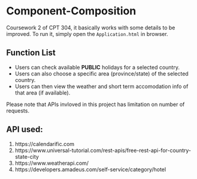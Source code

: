 <h1>Component-Composition</h1>

<p>
  Coursework 2 of CPT 304, it basically works with some details to be improved. To run it, simply open the <code>Application.html</code> in browser.
</p>


<h2>Function List</h2>

<ul>
  <li>
    Users can check available <strong>PUBLIC</strong> holidays for a selected country.
  </li>
  <li>
    Users can also choose a specific area (province/state) of the selected country.
  </li>
  <li>
    Users can then view the weather and short term accomodation info of that area (if available).  
  </li>
</ul>

<p>Please note that APIs invloved in this project has limitation on number of requests.</p>

<h2>API used:</h2>

<ol>
  <li>
    https://calendarific.com
  </li>
  <li>
    https://www.universal-tutorial.com/rest-apis/free-rest-api-for-country-state-city
  </li>
  <li>
    https://www.weatherapi.com/
  </li>
  <li>
    https://developers.amadeus.com/self-service/category/hotel
  </li>
</ol>

<!--<p>Special thanks to my friend 内壳 for providing me inspiration of the color scheme</p>-->
